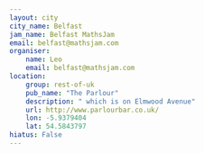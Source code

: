 ```yaml
---
layout: city                                           
city_name: Belfast                                                               
jam_name: Belfast MathsJam
email: belfast@mathsjam.com
organiser:
    name: Leo
    email: belfast@mathsjam.com
location:
    group: rest-of-uk
    pub_name: "The Parlour"
    description: " which is on Elmwood Avenue"
    url: http://www.parlourbar.co.uk/
    lon: -5.9379404
    lat: 54.5843797
hiatus: False
---
```

